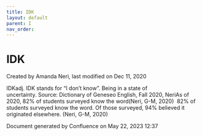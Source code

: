 ```yaml
---
title: IDK
layout: default
parent: I
nav_order:
---
```


# IDK

Created by  Amanda Neri, last modified on Dec 11, 2020

IDKadj. IDK stands for “I don’t know”. Being in a state of uncertainty. Source: Dictionary of Geneseo English, Fall 2020, NeriAs of 2020, 82% of students surveyed know the word(Neri, G-M, 2020)  82% of students surveyed know the word. Of those surveyed, 94% believed it originated elsewhere. (Neri, G-M, 2020)

Document generated by Confluence on May 22, 2023 12:37


